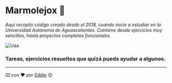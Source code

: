 # Marmolejox 🚀

_Aquí recopilo código creado desde el 2018, cuando inicie a estudiar en la Universidad Autónoma de Aguascalientes.
Contiene desde ejercicios muy sencillos, hasta proyectos completos funcionales._

![Uaa](https://user-images.githubusercontent.com/70274376/150905725-c70dd0f9-8f02-4b9c-8442-60e4254c00f2.png)

### Tareas, ejercicios resueltos que quizá pueda ayudar a algunos.

---
⌨️ con ❤️ por [Eddie](https://github.com/marmolejox) 😊
